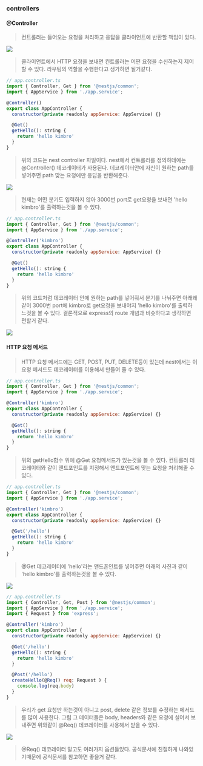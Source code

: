 ### controllers
#### @Controller
>컨트롤러는 들어오는 요청을 처리하고 응답을 클라이언트에 반환할 책임이 있다.

![](https://images.velog.io/images/rlagudwog/post/b943bf4a-49cd-4505-a4cf-fc991f5a0d34/%E1%84%89%E1%85%B3%E1%84%8F%E1%85%B3%E1%84%85%E1%85%B5%E1%86%AB%E1%84%89%E1%85%A3%E1%86%BA%202022-01-12%20%E1%84%8B%E1%85%A9%E1%84%8C%E1%85%A5%E1%86%AB%2010.02.25.png)
> 클라이언트에서 HTTP 요청을 보내면 컨트롤러는 어떤 요청을 수신하는지 제어할 수 있다. 라우팅의 역할을 수행한다고 생가하면 될거같다.

```js
// app.controller.ts
import { Controller, Get } from '@nestjs/common';
import { AppService } from './app.service';

@Controller()
export class AppController {
  constructor(private readonly appService: AppService) {}

  @Get()
  getHello(): string {
    return 'hello kimbro'
  }
}

```
> 위의 코드는 nest controller 파일이다. nest에서 컨트롤러를 정의하데에는 @Controller() 데코레이터가 사용된다. 데코레이터안에 자신이 원하는 path를 넣어주면 path 맞는 요청에만 응답을 반환해준다.

![](https://images.velog.io/images/rlagudwog/post/71a80825-451f-4933-be23-839e065ad85d/%E1%84%89%E1%85%B3%E1%84%8F%E1%85%B3%E1%84%85%E1%85%B5%E1%86%AB%E1%84%89%E1%85%A3%E1%86%BA%202022-01-12%20%E1%84%8B%E1%85%A9%E1%84%8C%E1%85%A5%E1%86%AB%2010.16.49.png)

> 현재는 어떤 분기도 입력하지 않아 3000번 port로 get요청을 보내면 'hello kimbro'를 출력하는것을 볼 수 있다.

```js
// app.controller.ts
import { Controller, Get } from '@nestjs/common';
import { AppService } from './app.service';

@Controller('kimbro')
export class AppController {
  constructor(private readonly appService: AppService) {}

  @Get()
  getHello(): string {
    return 'hello kimbro'
  }
}

```
> 위의 코드처럼 데코레이터 안에 원하는 path를 넣어줘서 분기를 나눠주면 아래왜 같이 3000번 port에 kimbro로 get요청을 보내야지 'hello kimbro'를 출력하느것을 볼 수 있다. 결론적으로 express의 route 개념과 비슷하다고 생각하면 편할거 같다. 

![](https://images.velog.io/images/rlagudwog/post/21332a5e-9217-4824-a080-3bc57a66c6e3/%E1%84%89%E1%85%B3%E1%84%8F%E1%85%B3%E1%84%85%E1%85%B5%E1%86%AB%E1%84%89%E1%85%A3%E1%86%BA%202022-01-12%20%E1%84%8B%E1%85%A9%E1%84%8C%E1%85%A5%E1%86%AB%2010.19.19.png)

#### HTTP 요청 메서드
> HTTP 요청 메서드에는 GET, POST, PUT, DELETE등이 있는데 nest에서는 이 요청 메서드도 데코레이터를 이용해서 만들어 줄 수 있다. 

```js
// app.controller.ts
import { Controller, Get } from '@nestjs/common';
import { AppService } from './app.service';

@Controller('kimbro')
export class AppController {
  constructor(private readonly appService: AppService) {}

  @Get()
  getHello(): string {
    return 'hello kimbro'
  }
}

```
> 위의 getHello함수 위에 @Get 요청메서드가 있는것을 볼 수 있다. 컨트롤러 데코레이터와 같이 앤드포인트를 지정해서 앤드포인트에 맞는 요청을 처리해줄 수 있다.

```js
// app.controller.ts
import { Controller, Get } from '@nestjs/common';
import { AppService } from './app.service';

@Controller('kimbro')
export class AppController {
  constructor(private readonly appService: AppService) {}

  @Get('/hello')
  getHello(): string {
    return 'hello kimbro'
  }
}

```
> @Get 데코레이터에 'hello'라는 앤드폰인트를 넣어주면 아래의 사진과 같이 'hello kimbro'를 출력하는것을 볼 수 있다. 

![](https://images.velog.io/images/rlagudwog/post/32240d7a-e91b-4fe6-aea6-dee7b14283cd/%E1%84%89%E1%85%B3%E1%84%8F%E1%85%B3%E1%84%85%E1%85%B5%E1%86%AB%E1%84%89%E1%85%A3%E1%86%BA%202022-01-12%20%E1%84%8B%E1%85%A9%E1%84%8C%E1%85%A5%E1%86%AB%2010.44.25.png)
```js
// app.controller.ts
import { Controller, Get, Post } from '@nestjs/common';
import { AppService } from './app.service';
import { Request } from 'express';

@Controller('kimbro')
export class AppController {
  constructor(private readonly appService: AppService) {}

  @Get('/hello')
  getHello(): string {
    return 'hello kimbro'
  }

  @Post('/hello')
  createHello(@Req() req: Request ) {
    console.log(req.body)
  }
}

```
> 우리가 get 요청만 하는것이 아니고 post, delete 같은 정보를 수정하는 메서드를 많이 사용한다. 그럼 그 데이터들은 body, headers와 같은 요청에 실어서 보내주면 위와같이 @Req() 데코레이터를 사용해서 받을 수 있다.

![](https://images.velog.io/images/rlagudwog/post/8847be97-5d9c-464d-8f38-ea631b6a0faa/%E1%84%89%E1%85%B3%E1%84%8F%E1%85%B3%E1%84%85%E1%85%B5%E1%86%AB%E1%84%89%E1%85%A3%E1%86%BA%202022-01-12%20%E1%84%8B%E1%85%A9%E1%84%92%E1%85%AE%201.37.01.png)
> @Req() 데코레이터 말고도 여러가지 옵션들있다. 공식문서에 친절하게 나와있기때문에 공식문서를 참고하면 좋을거 같다. 
